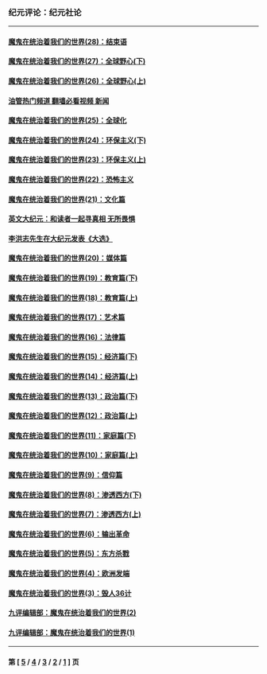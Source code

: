 ### 纪元评论：纪元社论
---
#### [魔鬼在统治着我们的世界(28)：结束语](../../pages/nsc422/n10936246.md?01070330) 
#### [魔鬼在统治着我们的世界(27)：全球野心(下)](../../pages/nsc422/n10928319.md?01070330) 
#### [魔鬼在统治着我们的世界(26)：全球野心(上)](../../pages/nsc422/n10900318.md?01070330) 
#### [油管热门频道 翻墙必看视频 新闻](ok?01070330)
#### [魔鬼在统治着我们的世界(25)：全球化](../../pages/nsc422/n10788205.md?01070330) 
#### [魔鬼在统治着我们的世界(24)：环保主义(下)](../../pages/nsc422/n10695307.md?01070330) 
#### [魔鬼在统治着我们的世界(23)：环保主义(上)](../../pages/nsc422/n10688613.md?01070330) 
#### [魔鬼在统治着我们的世界(22)：恐怖主义](../../pages/nsc422/n10614727.md?01070330) 
#### [魔鬼在统治着我们的世界(21)：文化篇](../../pages/nsc422/n10597706.md?01070330) 
#### [英文大纪元：和读者一起寻真相 无所畏惧](../../pages/nsc422/n12542027.md?01070330) 
#### [李洪志先生在大纪元发表《大选》](../../pages/nsc422/n12534746.md?01070330) 
#### [魔鬼在统治着我们的世界(20)：媒体篇](../../pages/nsc422/n10586579.md?01070330) 
#### [魔鬼在统治着我们的世界(19)：教育篇(下)](../../pages/nsc422/n10564808.md?01070330) 
#### [魔鬼在统治着我们的世界(18)：教育篇(上)](../../pages/nsc422/n10526970.md?01070330) 
#### [魔鬼在统治着我们的世界(17)：艺术篇](../../pages/nsc422/n10499093.md?01070330) 
#### [魔鬼在统治着我们的世界(16)：法律篇](../../pages/nsc422/n10485969.md?01070330) 
#### [魔鬼在统治着我们的世界(15)：经济篇(下)](../../pages/nsc422/n10469975.md?01070330) 
#### [魔鬼在统治着我们的世界(14)：经济篇(上)](../../pages/nsc422/n10457370.md?01070330) 
#### [魔鬼在统治着我们的世界(13)：政治篇(下)](../../pages/nsc422/n10448270.md?01070330) 
#### [魔鬼在统治着我们的世界(12)：政治篇(上)](../../pages/nsc422/n10444576.md?01070330) 
#### [魔鬼在统治着我们的世界(11)：家庭篇(下)](../../pages/nsc422/n10440961.md?01070330) 
#### [魔鬼在统治着我们的世界(10)：家庭篇(上)](../../pages/nsc422/n10435448.md?01070330) 
#### [魔鬼在统治着我们的世界(9)：信仰篇](../../pages/nsc422/n10432159.md?01070330) 
#### [魔鬼在统治着我们的世界(8)：渗透西方(下)](../../pages/nsc422/n10429603.md?01070330) 
#### [魔鬼在统治着我们的世界(7)：渗透西方(上)](../../pages/nsc422/n10426013.md?01070330) 
#### [魔鬼在统治着我们的世界(6)：输出革命](../../pages/nsc422/n10421536.md?01070330) 
#### [魔鬼在统治着我们的世界(5)：东方杀戮](../../pages/nsc422/n10417707.md?01070330) 
#### [魔鬼在统治着我们的世界(4)：欧洲发端](../../pages/nsc422/n10414890.md?01070330) 
#### [魔鬼在统治着我们的世界(3)：毁人36计](../../pages/nsc422/n10411583.md?01070330) 
#### [九评编辑部：魔鬼在统治着我们的世界(2)](../../pages/nsc422/n10410036.md?01070330) 
#### [九评编辑部：魔鬼在统治着我们的世界(1)](../../pages/nsc422/n10406825.md?01070330) 

---
#### 第 [ [5](./5.md?01070330) / [4](./4.md?01070330) / [3](./3.md?01070330) / [2](./2.md?01070330) / [1](./1.md?01070330) ] 页
